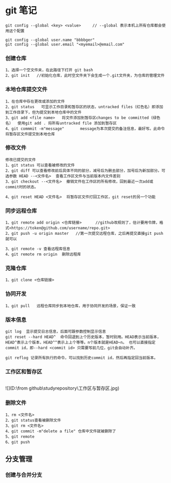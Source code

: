 # git 笔记



~~~
git config --global <key> <value>     // --global 表示本机上所有仓库都会使用这个配置

git config --global user.name "bbbbger"
git config --global user.email "<myemail>@email.com"
~~~

### 创建仓库

~~~git
1、选择一个空文件夹，在此路径下打开 git bash
2、git init   //初始化仓库，此时空文件夹下会生成一个.git文件夹，为仓库的管理文件

~~~

### 本地仓库提交文件

~~~
1、在仓库中存在更改或添加的文件
2、git status   可显示工作目录和暂存区的状态，untracked files（红色名）即添加到工作目录下，但为提交到本地仓库中的文件
3、git add <file name>   将文件添加到暂存区changes to be committed（绿色名）  使用git add . 将所有untracked file 添加到暂存区
4、git commmit -m"message"       message为本次提交的备注信息，最好写。此命令将暂存区文件提交到本地仓库
~~~

### 修改文件

~~~
修改已提交的文件
1、git status 可以查看被修改的文件
2、git diff 可以查看修改前后具体不同的部分，减号后为删去部分，加号后为新加部分。可选参数 HEAD --<文件名>  查看工作区文件与当前版本内文件差别
3、git checkout --<文件名>  撤销文件在工作区的所有修改，回到最近一次add或commit时的状态。

4、git reset HEAD <文件名>  将暂存区文件打回工作区，git reset的另一个功能
~~~

### 同步远程仓库

~~~
1、git remote add origin <仓库链接>      //github改规则了，估计要用令牌，格式<https://token@github.com/username/repo.git>
2、git push -u origin master   //第一次提交远程仓库，之后再提交直接git push就可以

3、git remote -v 查看远程库信息
4、git remote rm origin  删除远程库

~~~



### 克隆仓库

~~~
1、git clone <仓库链接>
~~~

### 协同开发

~~~
1、git pull   远程仓库同步到本地仓库，用于协同开发的场景，保证一致
~~~







### 版本信息

~~~ 
git log  显示提交日志信息，后面可跟参数控制显示信息
git reset --hard HEAD^  命令回退到上个历史版本，暂时别用。HEAD表示当前版本，HEAD^表示上个版本，HEAD^^表示上上个等等。n个版本就是HEAD~n。 也可以直接指定commit id，即--hard <commit id> 只需要写前几位，git会自动补齐。

git reflog 记录所有执行的命令，可以找到历史commit id，然后再指定回当前版本。
~~~

### 工作区和暂存区

~~~

~~~

![](D:\from github\studyrepository\工作区与暂存区.jpg)



### 删除文件

~~~
1、rm <文件名>
2、git status查看被删除文件
3、git rm <文件名>
4、git commit -m"delete a file" 仓库中文件就被删除了
5、git remote
6、git push
~~~



## 分支管理

### 创建与合并分支

~~~

~~~



